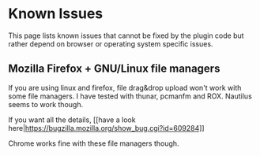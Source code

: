 # Known Issues

This page lists known issues that cannot be fixed by the plugin code but rather depend on browser or operating system specific issues.

## Mozilla Firefox + GNU/Linux file managers

If you are using linux and firefox, file drag&drop upload won't work with some file managers. I have tested with thunar, pcmanfm and ROX. Nautilus seems to work though.

If you want all the details, [[have a look here|https://bugzilla.mozilla.org/show_bug.cgi?id=609284]]

Chrome works fine with these file managers though.
